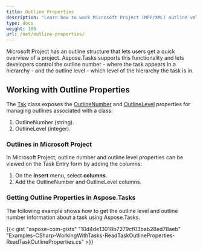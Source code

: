 ```yaml
---
title: Outline Properties
description: "Learn how to work Microsoft Project (MPP/XML) outline values using Aspose.Tasks for .NET."
type: docs
weight: 100
url: /net/outline-properties/
---
```


Microsoft Project has an outline structure that lets users get a quick overview of a project. Aspose.Tasks supports this functionality and lets developers control the outline number - where the task appears in a hierarchy - and the outline level - which level of the hierarchy the task is in.

## **Working with Outline Properties**
The [Tsk](https://apireference.aspose.com/tasks/net/aspose.tasks/tsk) class exposes the [OutlineNumber](https://apireference.aspose.com/tasks/net/aspose.tasks/tsk/fields/outlinenumber) and [OutlineLevel](https://apireference.aspose.com/tasks/net/aspose.tasks/tsk/fields/outlinelevel) properties for managing outlines associated with a class:

1. OutlineNumber (string).
2. OutlineLevel (integer).

### **Outlines in Microsoft Project**
In Microsoft Project, outline number and outline level properties can be viewed on the Task Entry form by adding the columns:

1. On the **Insert** menu, select **columns**.
2. Add the OutlineNumber and OutlineLevel columns.

### **Getting Outline Properties in Aspose.Tasks**
The following example shows how to get the outline level and outline number information about a task using Aspose.Tasks.

{{< gist "aspose-com-gists" "10d4de13018b7279cf03bab28ed78aeb" "Examples-CSharp-WorkingWithTasks-ReadTaskOutlineProperties-ReadTaskOutlineProperties.cs" >}}
